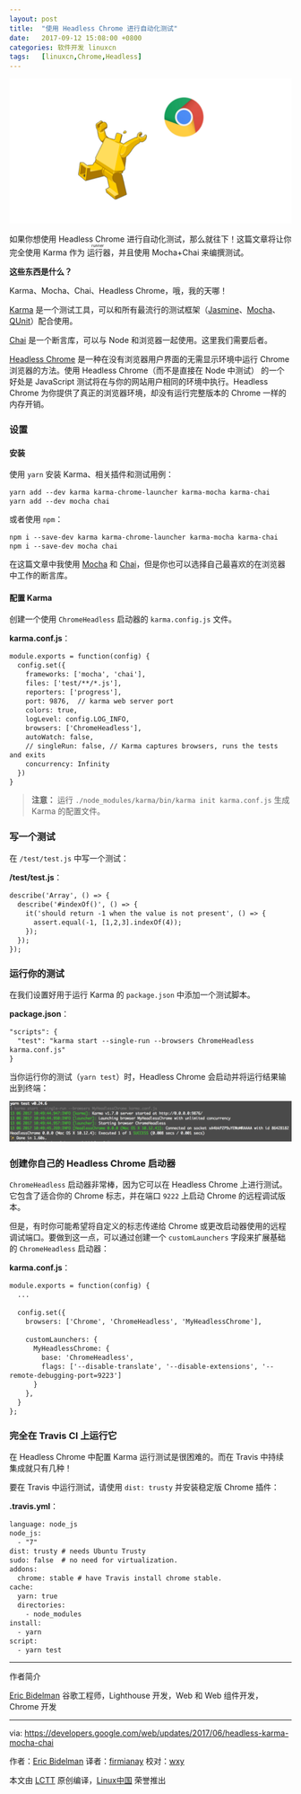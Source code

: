 ```yaml
---
layout: post
title:	"使用 Headless Chrome 进行自动化测试"
date:	2017-09-12 15:08:00 +0800 
categories:	软件开发 linuxcn 
tags:	[linuxcn,Chrome,Headless]
---
```



![](/Asserts/Images/album/201709/12/150805oxtnywgwkgwct55k.png)


如果你想使用 Headless Chrome 进行自动化测试，那么就往下！这篇文章将让你完全使用 Karma 作为<ruby> 运行器 <rt>  runner </rt></ruby>，并且使用 Mocha+Chai 来编撰测试。


**这些东西是什么？**


Karma、Mocha、Chai、Headless Chrome，哦，我的天哪！


[Karma](https://karma-runner.github.io/) 是一个测试工具，可以和所有最流行的测试框架（[Jasmine](https://jasmine.github.io/)、[Mocha](https://mochajs.org/)、 [QUnit](https://qunitjs.com/)）配合使用。


[Chai](http://chaijs.com/) 是一个断言库，可以与 Node 和浏览器一起使用。这里我们需要后者。


[Headless Chrome](https://developers.google.com/web/updates/2017/04/headless-chrome) 是一种在没有浏览器用户界面的无需显示环境中运行 Chrome 浏览器的方法。使用 Headless Chrome（而不是直接在 Node 中测试） 的一个好处是 JavaScript 测试将在与你的网站用户相同的环境中执行。Headless Chrome 为你提供了真正的浏览器环境，却没有运行完整版本的 Chrome 一样的内存开销。


### 设置


#### 安装


使用 `yarn` 安装 Karma、相关插件和测试用例：



```
yarn add --dev karma karma-chrome-launcher karma-mocha karma-chai
yarn add --dev mocha chai

```

或者使用 `npm`：



```
npm i --save-dev karma karma-chrome-launcher karma-mocha karma-chai
npm i --save-dev mocha chai

```

在这篇文章中我使用 [Mocha](https://mochajs.org/) 和 [Chai](http://chaijs.com/)，但是你也可以选择自己最喜欢的在浏览器中工作的断言库。


#### 配置 Karma


创建一个使用 `ChromeHeadless` 启动器的 `karma.config.js` 文件。


**karma.conf.js**：



```
module.exports = function(config) {
  config.set({
    frameworks: ['mocha', 'chai'],
    files: ['test/**/*.js'],
    reporters: ['progress'],
    port: 9876,  // karma web server port
    colors: true,
    logLevel: config.LOG_INFO,
    browsers: ['ChromeHeadless'],
    autoWatch: false,
    // singleRun: false, // Karma captures browsers, runs the tests and exits
    concurrency: Infinity
  })
}

```


> 
> **注意：** 运行 `./node_modules/karma/bin/karma init karma.conf.js` 生成 Karma 的配置文件。
> 
> 
> 


### 写一个测试


在 `/test/test.js` 中写一个测试：


**/test/test.js**：



```
describe('Array', () => {
  describe('#indexOf()', () => {
    it('should return -1 when the value is not present', () => {
      assert.equal(-1, [1,2,3].indexOf(4));
    });
  });
});

```

### 运行你的测试


在我们设置好用于运行 Karma 的 `package.json` 中添加一个测试脚本。


**package.json**：



```
"scripts": {
  "test": "karma start --single-run --browsers ChromeHeadless karma.conf.js"
}

```

当你运行你的测试（`yarn test`）时，Headless Chrome 会启动并将运行结果输出到终端：


![](/Asserts/Images/album/201709/12/151002mihg3iv4zarhpmm3.png)


### 创建你自己的 Headless Chrome 启动器


`ChromeHeadless` 启动器非常棒，因为它可以在 Headless Chrome 上进行测试。它包含了适合你的 Chrome 标志，并在端口 `9222` 上启动 Chrome 的远程调试版本。


但是，有时你可能希望将自定义的标志传递给 Chrome 或更改启动器使用的远程调试端口。要做到这一点，可以通过创建一个 `customLaunchers` 字段来扩展基础的 `ChromeHeadless` 启动器：


**karma.conf.js**：



```
module.exports = function(config) {
  ...

  config.set({
    browsers: ['Chrome', 'ChromeHeadless', 'MyHeadlessChrome'],

    customLaunchers: {
      MyHeadlessChrome: {
        base: 'ChromeHeadless',
        flags: ['--disable-translate', '--disable-extensions', '--remote-debugging-port=9223']
      }
    },
  }
};

```

### 完全在 Travis CI 上运行它


在 Headless Chrome 中配置 Karma 运行测试是很困难的。而在 Travis 中持续集成就只有几种！


要在 Travis 中运行测试，请使用 `dist: trusty` 并安装稳定版 Chrome 插件：


**.travis.yml**：



```
language: node_js
node_js:
  - "7"
dist: trusty # needs Ubuntu Trusty
sudo: false  # no need for virtualization.
addons:
  chrome: stable # have Travis install chrome stable.
cache:
  yarn: true
  directories:
    - node_modules
install:
  - yarn
script:
  - yarn test

```



---


作者简介


[Eric Bidelman](https://developers.google.com/web/resources/contributors#ericbidelman) 谷歌工程师，Lighthouse 开发，Web 和 Web 组件开发，Chrome 开发




---


via: <https://developers.google.com/web/updates/2017/06/headless-karma-mocha-chai>


作者：[Eric Bidelman](https://developers.google.com/web/resources/contributors#ericbidelman) 译者：[firmianay](https://github.com/firmianay) 校对：[wxy](https://github.com/wxy)


本文由 [LCTT](https://github.com/LCTT/TranslateProject) 原创编译，[Linux中国](https://linux.cn/) 荣誉推出
